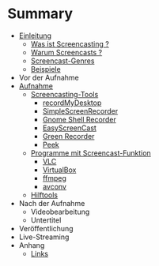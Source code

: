 # Summary

* [Einleitung](chapters/01_Einleitung/einleitung.md)
    * [Was ist Screencasting ?](chapters/01_Einleitung/was_ist_screencasting.md)
    * [Warum Screencasts ?](chapters/01_Einleitung/warum_screencasts.md)
    * [Screencast-Genres](chapters/01_Einleitung/screencast_genres.md)
    * [Beispiele](chapters/01_Einleitung/beispiele.md)
* Vor der Aufnahme
* [Aufnahme](chapters/03_Aufnahme/aufnahme.md)
    * [Screencasting-Tools](chapters/03_Aufnahme/screencasting-tools.md)
        * [recordMyDesktop](chapters/03_Aufnahme/recordmydesktop.md)
        * [SimpleScreenRecorder](chapters/03_Aufnahme/simplescreenrecorder.md)
        * [Gnome Shell Recorder](chapters/03_Aufnahme/gnome_shell_recorder.md)
        * [EasyScreenCast](chapters/03_Aufnahme/easyscreencast.md)
        * [Green Recorder](chapters/03_Aufnahme/greenrecorder.md)
        * [Peek](chapters/03_Aufnahme/peek.md)
    * [Programme mit Screencast-Funktion](chapters/03_Aufnahme/programme_mit_screencast-funktion.md)
        * [VLC](chapters/03_Aufnahme/vlc.md)
        * [VirtualBox](chapters/03_Aufnahme/virtualbox.md)
        * [ffmpeg](chapters/03_Aufnahme/ffmpeg.md)
        * [avconv](chapters/03_Aufnahme/avconv.md)
    * [Hilftools](chapters/03_Aufnahme/hilftools.md)
* Nach der Aufnahme
    * Videobearbeitung
    * Untertitel
* Veröffentlichung
* Live-Streaming
* Anhang
    * [Links](chapters/05_Anhang/links.md)

